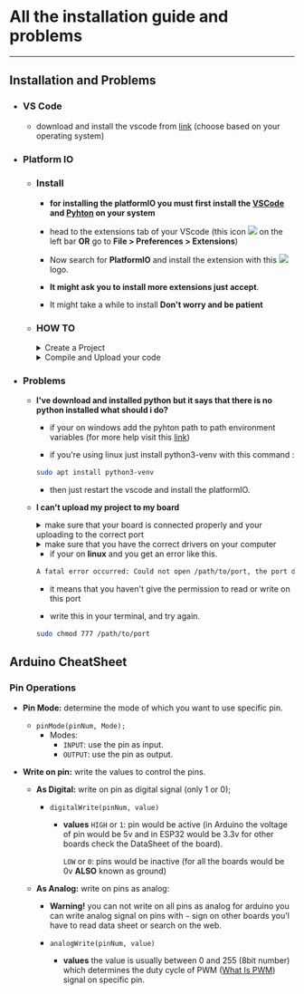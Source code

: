 # All the installation guide and problems
-----------------------------------------
## Installation and Problems

* ### VS Code

    * download and install the vscode from [link](https://code.visualstudio.com/Download) (choose based on your operating system)


* ### Platform IO

    * ### Install

        + **for installing the platformIO you must first install the [VSCode](https://code.visualstudio.com/Download) and [Pyhton](https://www.python.org/downloads/) on your system**

        + head to the extensions tab of your VScode (this icon <img width="16px" src="https://raw.githubusercontent.com/microsoft/vscode-icons/master/icons/light/extensions.svg"/> on the left bar **OR** go to **File > Preferences > Extensions**)
        + Now search for **PlatformIO** and install the extension with this <img width="16px" src="https://cdn.platformio.org/images/platformio-logo.17fdc3bc.png"/> logo.
        + **It might ask you to install more extensions just accept**.
        + It might take a while to install **Don't worry and be patient**

    * ### HOW TO
        <details>
        <summary>Create a Project</summary>

        * first check if <img width="16px" src="https://cdn.platformio.org/images/platformio-logo.17fdc3bc.png"/> icon is on left bar of vscode or not.

        * when you click on it the **Project Tasks** and **Quick Access** tabs will open if nothing shows up an it telling you **Initializing platformio core...** just give it time.

            ![Project Task](./.res/Project_Tasks.png)

        * in Quick access tab open **PIO Home** and select **Open**

        * when you click open a page like this will show up.

            ![PIO Home](./.res/PIO_Home.png)

        * in quick access select the **New Project**

            ![Quick Access](./.res/Quick_Access.png)

        * give your project a name 

        * select the board that you want to program (in our case it was Arduino Uno and DOIT ESP32 DEVKIT V1)

        * select the framework to be **Arduino**

        * then click finish.

            ![New Project](./.res/New_Project.png)

        * **It might take a while**

        * when the project is created it will redirect you to Explorer tab

        * and there are some folders in the project folder **Don't worry about theme** we only work with **src** directory and **platformio.ini** file **But Don't Delete the others**.

        </details>

        <details>
        <summary>Compile and Upload your code</summary>

        * when you install the platformIO it will add some icons on the **status bar** of vsCode (the bottom bar) that looks like these:

            ![platformIO status bar](./.res/Status_Bar.png)

        1. **Home Icon:** Open the platformIO Home.

        2. **Check Icon:** build and compile your project.

        3. **Arrow Icon:** build and upload your project to board.

        4. **Trash can:** clean your board (delete the codes).

        5. **Erlenmeyer Icon:** for test.

        6. **Plug Icon:** Serial monitor from board.

        7. **Terminal Icon:** Open New Terminal.

        8. **Folder Icon:** If you have multiple platformIO project open in your workspace and want to change between them.

        9. **Plug Icon:** Change the port that your board is connected.



        </details>

* ### Problems

    * **I've download and installed python but it says that there is no python installed what should i do?**
        - if your on windows add the pyhton path to path environment variables (for more help visit this [link](https://www.geeksforgeeks.org/how-to-add-python-to-windows-path/))

        - if you're using linux just install 
        python3-venv with this command :
        
        ```sh
        sudo apt install python3-venv
        ```
        - then just restart the vscode and install the platformIO.

    * **I can't upload my project to my board**
        <details>
        <summary>make sure that your board is connected properly and your uploading to the correct port</summary>

        TODO

        </details>


        <details>
        <summary>make sure that you have the correct drivers on your computer</summary>

        TODO

        </details>

        - if your on **linux** and you get an error like this.
        ```sh
        A fatal error occurred: Could not open /path/to/port, the port doesn't exist
        ```
        - it means that you haven't give the permission to read or write on this port 
        
        - write this in your terminal, and try again.

        ```sh
        sudo chmod 777 /path/to/port
        ```

## Arduino CheatSheet

### Pin Operations

* **Pin Mode:** determine the mode of which you want to use specific pin.
    + `pinMode(pinNum, Mode);`
        - Modes:
            - `INPUT`: use the pin as input.
            - `OUTPUT`: use the pin as output.

* **Write on pin:** write the values to control the pins.
    + **As Digital:** write on pin as digital signal (only 1 or 0);
        - `digitalWrite(pinNum, value)`
            - **values**
                `HIGH` or `1`: pin would be active (in Arduino the voltage of pin would be 5v and in ESP32 would be 3.3v for other boards check the DataSheet of the board).

                `LOW` or `0`: pins would be inactive (for all the boards would be 0v **ALSO** known as ground)
                
    + **As Analog:** write on pins as analog:
        - **Warning!** you can not write on all pins as analog for arduino you can write analog signal on pins with `~` sign on other boards you'l have to read data sheet or search on the web.

        - `analogWrite(pinNum, value)`

            - **values**
                the value is usually between 0 and 255 (8bit number) which determines the duty cycle of PWM ([What Is PWM]()) signal on specific pin.

### 
